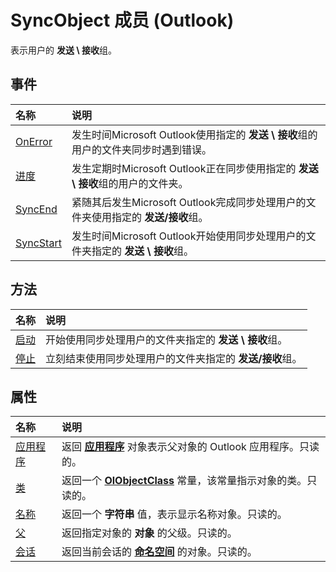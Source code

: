 
# SyncObject 成员 (Outlook)


表示用户的 **发送 \ 接收**组。


## 事件



|**名称**|**说明**|
|:-----|:-----|
|[OnError](1faa9708-959c-735b-b6ba-5a78e5fb2690.md)|发生时间Microsoft Outlook使用指定的 **发送 \ 接收**组的用户的文件夹同步时遇到错误。|
|[进度](605c0243-45c1-94d9-8356-b31bb1d0d3e1.md)|发生定期时Microsoft Outlook正在同步使用指定的 **发送 \ 接收**组的用户的文件夹。|
|[SyncEnd](6e36b438-bbd3-4810-f072-7b669c308bc6.md)|紧随其后发生Microsoft Outlook完成同步处理用户的文件夹使用指定的 **发送/接收**组。|
|[SyncStart](225367bc-3bff-cea0-3e8c-71a30256f45d.md)|发生时间Microsoft Outlook开始使用同步处理用户的文件夹指定的 **发送 \ 接收**组。|

## 方法



|**名称**|**说明**|
|:-----|:-----|
|[启动](3e826228-b8a4-42df-1757-3248acd26a2b.md)|开始使用同步处理用户的文件夹指定的 **发送 \ 接收**组。|
|[停止](ce74230f-6da7-953e-5a70-157900f4e84d.md)|立刻结束使用同步处理用户的文件夹指定的 **发送/接收**组。|

## 属性



|**名称**|**说明**|
|:-----|:-----|
|[应用程序](1ce5b6b9-8697-869d-1ca5-430adacecdd1.md)|返回 **[应用程序](797003e7-ecd1-eccb-eaaf-32d6ddde8348.md)** 对象表示父对象的 Outlook 应用程序。只读的。|
|[类](00c7e290-14a2-6e43-95a7-144517562993.md)|返回一个 **[OlObjectClass](33d724b3-df3c-2a7f-a80f-93b66d96f588.md)** 常量，该常量指示对象的类。只读的。|
|[名称](11c17377-1e4f-866a-76b7-3878b7e5151a.md)|返回一个 **字符串** 值，表示显示名称对象。只读的。|
|[父](9fa0ab25-581a-44f3-0cc3-67e2d83f313d.md)|返回指定对象的 **对象** 的父级。只读的。|
|[会话](985369af-2fc0-8abd-d1c0-1fbb100a244d.md)|返回当前会话的 **[命名空间](f0dcaa19-07f5-5d42-a3bf-2e42b7885644.md)** 的对象。只读的。|
